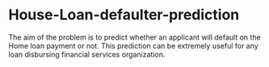 # House-Loan-defaulter-prediction
 The aim of the problem is to predict whether an applicant will default on the Home loan payment or not. This prediction can be extremely useful for any loan disbursing financial services organization.
